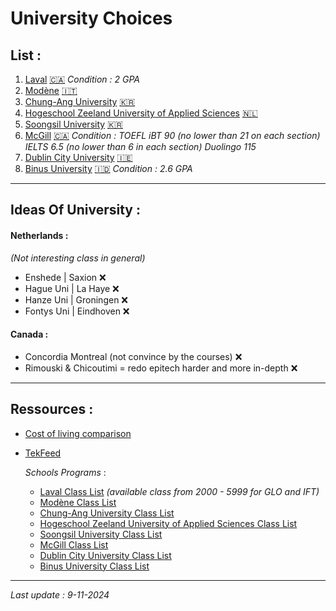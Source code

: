 # University Choices 

## List :
1. [Laval](./laval_class.md) [🇨🇦](https://www.ulaval.ca/) *Condition : 2 GPA*
2. [Modène](./modene_class.md) [🇮🇹](https://www.unimore.it/)
3. [Chung-Ang University](./chungang_class.md) [🇰🇷](https://neweng.cau.ac.kr/engneweng/)
4. [Hogeschool Zeeland University of Applied Sciences](./hoge_class.md) [🇳🇱](https://hz.nl/en)
5.  [Soongsil University](./soongsil_class.md) [🇰🇷](https://www.ssu.ac.kr/)
6. [McGill](./mcgill_class.md) [🇨🇦](https://www.mcgill.ca/continuingstudies/areas-study/scs-certificate-management) *Condition :  TOEFL iBT 90 (no lower than 21 on each section) IELTS 6.5 (no lower than 6 in each section) Duolingo 115*
7. [Dublin City University](./dublin_class.md) [🇮🇪](https://www.dcu.ie/)
8. [Binus University](./binus_class.md) [🇮🇩](https://www.binus.ac.id/) *Condition : 2.6 GPA* 

---

## Ideas Of University : <br />
#### Netherlands : 
*(Not interesting class in general)*
- Enshede | Saxion ❌
- Hague Uni | La Haye ❌
- Hanze Uni | Groningen ❌
- Fontys Uni | Eindhoven ❌ <br />

#### Canada :
- Concordia Montreal (not convince by the courses) ❌
- Rimouski & Chicoutimi = redo epitech harder and more in-depth ❌

---

## Ressources : <br />
- [Cost of living comparison](https://www.numbeo.com/cost-of-living/)
- [TekFeed](https://tekfeed.epitech.eu/#/)

    *Schools Programs* : <br />
    - [Laval Class List](https://www.ulaval.ca/etudes/cours?search=&matieres%5B0%5D=0&matieres%5B87%5D=87&day=All&start=All&end=All&field_sections_course_nbcred_min=All&field_sections_course_nbcred_max=All) *(available class from 2000 - 5999 for GLO and IFT)*
    - [Modène Class List](https://unimore.coursecatalogue.cineca.it/corsi/2023/10861/insegnamenti/10000?schemaid=20865)
    - [Chung-Ang University Class List](./chungang_class.md)
    - [Hogeschool Zeeland University of Applied Sciences Class List](https://hz.nl/en/study-programmes/information-communication-technology-exchange)
    - [Soongsil University Class List](https://www.ssu.ac.kr/web/eng/academics_01_t1)
    - [McGill Class List](https://www.mcgill.ca/continuingstudies/areas-study/scs-certificate-management)
    - [Dublin City University Class List](https://www.dcu.ie/courses/undergraduate/information-technology.shtml)
    - [Binus University Class List](https://binus.ac.id/program/undergraduate/computer-science/)

---

*Last update : 9-11-2024*